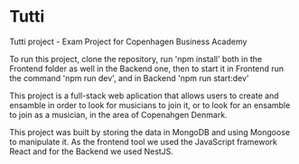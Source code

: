 # Tutti
Tutti project - Exam Project for Copenhagen Business Academy

To run this project, clone the repository, run 'npm install' both in the Frontend folder as well in the Backend one, then to start it in Frontend run the command 'npm run dev', and in Backend 'npm run start:dev'

This project is a full-stack web aplication that allows users to create and ensamble in order to look for musicians to join it, or to look for an ensamble to join as a musician, in the area of Copenahgen Denmark.

This project was built by storing the data in MongoDB and using Mongoose to manipulate it. As the frontend tool we used the JavaScript framework React and for the Backend we used NestJS.
